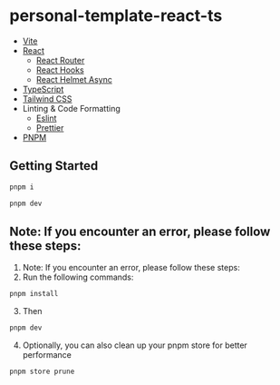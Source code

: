 # personal-template-react-ts

- [Vite](https://vitejs.dev/)
- [React](https://react.dev/)
  - [React Router](https://reactrouter.com/)
  - [React Hooks](https://legacy.reactjs.org/docs/hooks-intro.html)
  - [React Helmet Async](https://www.npmjs.com/package/react-helmet-async)
- [TypeScript](https://www.typescriptlang.org/)
- [Tailwind CSS](https://tailwindcss.com/)
- Linting & Code Formatting
  - [Eslint](https://eslint.org/)
  - [Prettier](https://prettier.io/)
- [PNPM](https://pnpm.io/)


## Getting Started

```bash
pnpm i
```

```bash
pnpm dev
```

## Note: If you encounter an error, please follow these steps:

1. Note: If you encounter an error, please follow these steps:
2. Run the following commands:
  ```bash
  pnpm install
  ```
3. Then
  ```bash
  pnpm dev
  ```
4. Optionally, you can also clean up your pnpm store for better performance
  ```bash
  pnpm store prune
  ```


<!-- # React + TypeScript + Vite

This template provides a minimal setup to get React working in Vite with HMR and some ESLint rules.

Currently, two official plugins are available:

- [@vitejs/plugin-react](https://github.com/vitejs/vite-plugin-react/blob/main/packages/plugin-react/README.md)
  uses [Babel](https://babeljs.io/) for Fast Refresh
- [@vitejs/plugin-react-swc](https://github.com/vitejs/vite-plugin-react-swc) uses
  [SWC](https://swc.rs/) for Fast Refresh

## Expanding the ESLint configuration

If you are developing a production application, we recommend updating the configuration to enable
type aware lint rules:

- Configure the top-level `parserOptions` property like this:

```js
export default {
  // other rules...
  parserOptions: {
    ecmaVersion: 'latest',
    sourceType: 'module',
    project: ['./tsconfig.json', './tsconfig.node.json'],
    tsconfigRootDir: __dirname
  }
}
```

- Replace `plugin:@typescript-eslint/recommended` to
  `plugin:@typescript-eslint/recommended-type-checked` or
  `plugin:@typescript-eslint/strict-type-checked`
- Optionally add `plugin:@typescript-eslint/stylistic-type-checked`
- Install [eslint-plugin-react](https://github.com/jsx-eslint/eslint-plugin-react) and add
  `plugin:react/recommended` & `plugin:react/jsx-runtime` to the `extends` list -->
